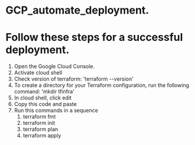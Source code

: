 # GCP_automate_deployment.
# Follow these steps for a successful deployment.
1. Open the Google Cloud Console.
2. Activate cloud shell
3. Check version of terraform: 'terraform --version'
4. To create a directory for your Terraform configuration, run the following command: 'mkdir tfinfra'
5. In cloud shell, click edit
7. Copy this code and paste
8. Run this commands in a sequence
   1. terraform fmt
   2. terraform init
   3. terraform plan
   4. terraform apply

